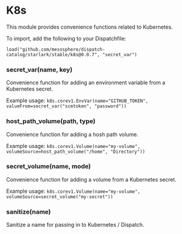 
# K8s

This module provides convenience functions related to Kubernetes.

To import, add the following to your Dispatchfile:

```
load("github.com/mesosphere/dispatch-catalog/starlark/stable/k8s@0.0.7", "secret_var")
```


### secret_var(name, key)


Convenience function for adding an environment variable from a Kubernetes secret.

Example usage: `k8s.corev1.EnvVar(name="GITHUB_TOKEN", valueFrom=secret_var("scmtoken", "password"))`


### host_path_volume(path, type)


Convenience function for adding a hosh path volume.

Example usage: `k8s.corev1.Volume(name="my-volume", volumeSource=host_path_volume("/home", "Directory"))`


### secret_volume(name, mode)


Convenience function for adding a volume from a Kubernetes secret.

Example usage: `k8s.corev1.Volume(name="my-volume", volumeSource=secret_volume("my-secret"))`


### sanitize(name)


Sanitize a name for passing in to Kubernetes / Dispatch.



